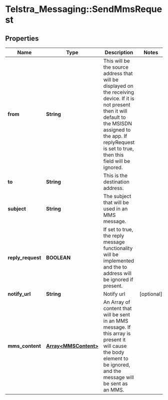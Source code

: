 # Telstra_Messaging::SendMmsRequest

## Properties
Name | Type | Description | Notes
------------ | ------------- | ------------- | -------------
**from** | **String** | This will be the source address that will be displayed on the receiving device. If it is not present then it will default to the MSISDN assigned to the app. If replyRequest is set to true, then this field will be ignored. | 
**to** | **String** | This is the destination address. | 
**subject** | **String** | The subject that will be used in an MMS message. | 
**reply_request** | **BOOLEAN** | If set to true, the reply message functionality will be implemented and the to address will be ignored if present. | 
**notify_url** | **String** | Notify url | [optional] 
**mms_content** | [**Array&lt;MMSContent&gt;**](MMSContent.md) | An Array of content that will be sent in an MMS message. If this array is present it will cause the body element to be ignored, and the message will be sent as an MMS. | 


